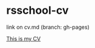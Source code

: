 # rsschool-cv

link on cv.md (branch: gh-pages)

[This is my CV](https://github.com/tikhonmoskvin039/rsschool-cv/blob/gh-pages/cv.md "Моё CV на GitHub")

